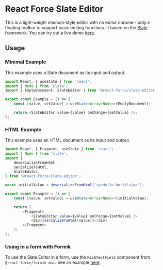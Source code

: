 # React Force Slate Editor

This is a light-weight medium-style editor with no editor chrome - only a
floating toolbar to support basic editing functions. It based on the
[Slate](https://docs.slatejs.org/) framework. You can try out a live demo
[here](https://nareshbhatia.github.io/react-force/?path=/story/slate-editor-slateeditor--slate-editor-story).

## Usage

### Minimal Example

This example uses a Slate document as its input and output.

```typescript jsx
import React, { useState } from 'react';
import { Node } from 'slate';
import { EmptyDocument, SlateEditor } from '@react-force/slate-editor';

export const Example = () => {
    const [value, setValue] = useState<Array<Node>>(EmptyDocument);

    return <SlateEditor value={value} onChange={setValue} />;
};
```

### HTML Example

This example uses an HTML document as its input and output.

```typescript jsx
import React, { Fragment, useState } from 'react';
import { Node } from 'slate';
import {
    deserializeFromHtml,
    serializeToHtml,
    SlateEditor,
} from '@react-force/slate-editor';

const initialValue = deserializeFromHtml('<p>Hello World!</p>');

export const Example = () => {
    const [value, setValue] = useState<Array<Node>>(initialValue);

    return (
        <Fragment>
            <SlateEditor value={value} onChange={setValue} />
            <div>{serializeToHtml(value)}</div>
        </Fragment>
    );
};
```

### Using in a form with Formik

To use the Slate Editor in a form, use the `RichTextField` component from
`@react-force/formik-mui`. See an example
[here](https://nareshbhatia.github.io/react-force/?path=/story/formik-richtextfield--rich-text-field-story).

